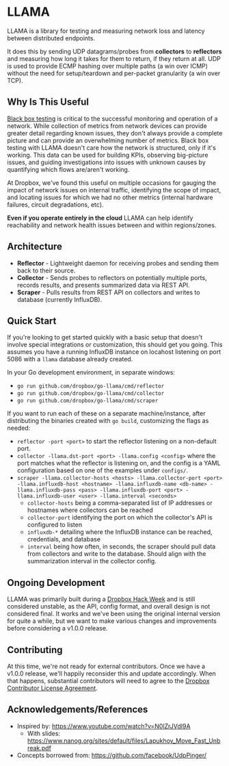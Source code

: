 # LLAMA

LLAMA is a library for testing and measuring network loss and latency between distributed endpoints.

It does this by sending UDP datagrams/probes from **collectors** to **reflectors** and measuring how long it takes for them to return, if they return at all. UDP is used to provide ECMP hashing over multiple paths (a win over ICMP) without the need for setup/teardown and per-packet granularity (a win over TCP).

## Why Is This Useful

[Black box testing](https://en.wikipedia.org/wiki/Black-box_testing) is critical to the successful monitoring and operation of a network. While collection of metrics from network devices can provide greater detail regarding known issues, they don't always provide a complete picture and can provide an overwhelming number of metrics. Black box testing with LLAMA doesn't care how the network is structured, only if it's working. This data can be used for building KPIs, observing big-picture issues, and guiding investigations into issues with unknown causes by quantifying which flows are/aren't working.

At Dropbox, we've found this useful on multiple occasions for gauging the impact of network issues on internal traffic, identifying the scope of impact, and locating issues for which we had no other metrics (internal hardware failures, circuit degradations, etc).

**Even if you operate entirely in the cloud** LLAMA can help identify reachability and network health issues between and within regions/zones.

## Architecture

- **Reflector** - Lightweight daemon for receiving probes and sending them back to their source.
- **Collector** - Sends probes to reflectors on potentially multiple ports, records results, and presents summarized data via REST API.
- **Scraper** - Pulls results from REST API on collectors and writes to database (currently InfluxDB).

## Quick Start

If you're looking to get started quickly with a basic setup that doesn't involve special integrations or customization, this should get you going. This assumes you have a running InfluxDB instance on locahost listening on port 5086 with a `llama` database already created.

In your Go development environment, in separate windows:

- `go run github.com/dropbox/go-llama/cmd/reflector`
- `go run github.com/dropbox/go-llama/cmd/collector`
- `go run github.com/dropbox/go-llama/cmd/scraper`

If you want to run each of these on a separate machine/instance, after distributing the binaries created with `go build`, customizing the flags as needed:

- `reflector -port <port>` to start the reflector listening on a non-default port.
- `collector -llama.dst-port <port> -llama.config <config>` where the port matches what the reflector is listening on, and the config is a YAML configuration based on one of the examples under `configs/`.
- `scraper -llama.collector-hosts <hosts> -llama.collector-port <port> -llama.influxdb-host <hostname> -llama.influxdb-name <db-name> -llama.influxdb-pass <pass> -llama.influxdb-port <port> -llama.influxdb-user <user> -llama.interval <seconds>`
    - `collector-hosts` being a comma-separated list of IP addresses or hostnames where collectors can be reached
    - `collector-port` identifying the port on which the collector's API is configured to listen
    - `influxdb-*` detailing where the InfluxDB instance can be reached, credentials, and database
    - `interval` being how often, in seconds, the scraper should pull data from collectors and write to the database. Should align with the summarization interval in the collector config.

## Ongoing Development

LLAMA was primarily built during a [Dropbox Hack Week](https://www.theverge.com/2014/7/24/5930927/why-dropbox-gives-its-employees-a-week-to-do-whatever-they-want) and is still considered unstable, as the API, config format, and overall design is not considered final. It works and we've been using the original internal version for quite a while, but we want to make various changes and improvements before considering a v1.0.0 release.

## Contributing

At this time, we're not ready for external contributors. Once we have a v1.0.0 release, we'll happily reconsider this and update accordingly. When that happens, substantial contributors will need to agree to the [Dropbox Contributor License Agreement](https://opensource.dropbox.com/cla/).

## Acknowledgements/References

* Inspired by: <https://www.youtube.com/watch?v=N0lZrJVdI9A>
    * With slides: <https://www.nanog.org/sites/default/files/Lapukhov_Move_Fast_Unbreak.pdf>
* Concepts borrowed from: <https://github.com/facebook/UdpPinger/>
